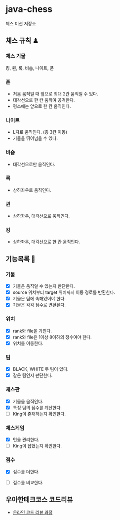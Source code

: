 # java-chess

체스 미션 저장소

## 체스 규칙 ♟

### 체스 기물
킹, 퀸, 룩, 비숍, 나이트, 폰

### 폰
- 처음 움직일 때 앞으로 최대 2칸 움직일 수 있다.
- 대각선으로 한 칸 움직여 공격한다.
- 평소에는 앞으로 한 칸 움직인다.

### 나이트
- L자로 움직인다. (총 3칸 이동)
- 기물을 뛰어넘을 수 있다.

### 비숍
- 대각선으로만 움직인다. 

### 룩
- 상하좌우로 움직인다.

### 퀸
- 상하좌우, 대각선으로 움직인다.

### 킹
- 상하좌우, 대각선으로 한 칸 움직인다.

## 기능목록 📝

### 기물

- [x] 기물은 움직일 수 있는지 판단한다.
- [x] source 위치부터 target 위치까지 이동 경로를 반환한다.
- [x] 기물은 팀에 속해있어야 한다.
- [x] 기물은 각각 점수로 변환된다.

### 위치
- [x] rank와 file을 가진다.
- [x] rank와 file은 1이상 8이하의 정수여야 한다.
- [x] 위치를 이동한다.

### 팀
- [x] BLACK, WHITE 두 팀이 있다.
- [x] 같은 팀인지 판단한다.

### 체스판
- [x] 기물을 움직인다.
- [x] 특정 팀의 점수를 계산한다.
- [ ] King이 존재하는지 확인한다.

### 체스게임
- [x] 턴을 관리한다.
- [ ] King이 잡혔는지 확인한다.

### 점수
- [x] 점수를 더한다.
- [ ] 점수를 비교한다.


## 우아한테크코스 코드리뷰

- [온라인 코드 리뷰 과정](https://github.com/woowacourse/woowacourse-docs/blob/master/maincourse/README.md)
